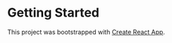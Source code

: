 # Getting Started 

This project was bootstrapped with [Create React App](https://github.com/facebook/create-react-app).
